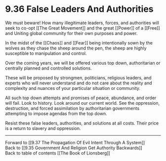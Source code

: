 # 9.36 False Leaders And Authorities

We must beware! How many illegitimate leaders, forces, and authorities will seek to co-opt [[The Great Movement]] and the great [[Power]] of a [[Free]] and Uniting global community for their own purposes and power. 

In the midst of the [[Chaos]] and [[Fear]] being intentionally sown by the wolves as they chase the sheep around the pen, the sheep are highly susceptible to manipulation and control.

Over the coming years, we will be offered various top down, authoritarian or centrally planned and controlled solutions. 

These will be proposed by strongmen, politicians, religious leaders, and experts who will never understand and do not care about the reality and complexity and nuances of your particular situation or community.

All such top down attempts and promises of peace, abundance, and order will fail. Look to history. Look around our current world. See the oppression, destruction, and forced assimilation by authoritarian governments attempting to impose agendas from the top down. 

Resist these false leaders, authorities, and solutions at all costs. Their price is a return to slavery and oppression. 

___

Forward to [[9.37 The Propagation Of Evil Intent Through A System]]             
Back to [[9.35 Government And Religion Get Authority Backwards]]                  
Back to table of contents [[The Book of Lionsberg]]  